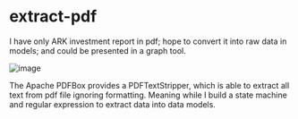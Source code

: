# extract-pdf
I have only ARK investment report in pdf; hope to convert it into raw data in models; and could be presented in a graph tool.

![image](https://user-images.githubusercontent.com/17804600/103247123-156eb200-4966-11eb-9387-542719d9f8ae.png)

The Apache PDFBox provides a PDFTextStripper, which is able to extract all text from pdf file ignoring formatting. Meaning while I build a state machine and regular expression to extract data into data models. 



